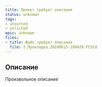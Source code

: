 ```yaml
---
title: Проект требует описания
status: unknown
tags:
- unsorted
- unlisted
epic: unknown
files:
- title: Файл требует описания
  file: 3_Прокладка.20240615-190420.FCStd
---
```



## Описание

Произвольное описание